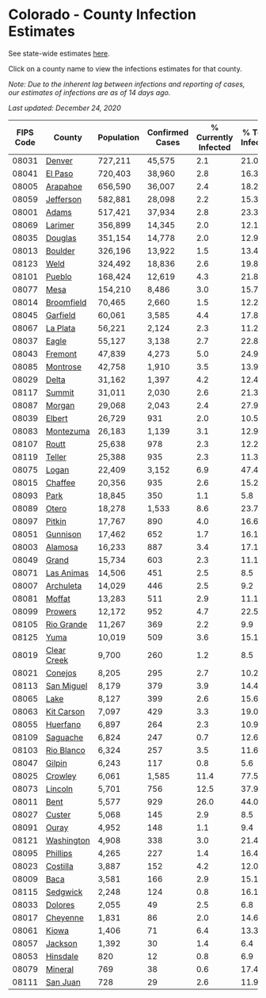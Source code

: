 # Colorado - County Infection Estimates

See state-wide estimates [here](/infections/us-co).

Click on a county name to view the infections estimates for that county.

*Note: Due to the inherent lag between infections and reporting of cases, our estimates of infections are as of 14 days ago.*

*Last updated: December 24, 2020*

|   FIPS Code |                     County |   Population |   Confirmed Cases |   % Currently Infected |   % Total Infected |
|-------------|----------------------------|--------------|-------------------|------------------------|--------------------|
|       08031 |           [Denver](denver) |      727,211 |            45,575 |                    2.1 |               21.0 |
|       08041 |         [El Paso](el-paso) |      720,403 |            38,960 |                    2.8 |               16.3 |
|       08005 |       [Arapahoe](arapahoe) |      656,590 |            36,007 |                    2.4 |               18.2 |
|       08059 |     [Jefferson](jefferson) |      582,881 |            28,098 |                    2.2 |               15.3 |
|       08001 |             [Adams](adams) |      517,421 |            37,934 |                    2.8 |               23.3 |
|       08069 |         [Larimer](larimer) |      356,899 |            14,345 |                    2.0 |               12.1 |
|       08035 |         [Douglas](douglas) |      351,154 |            14,778 |                    2.0 |               12.9 |
|       08013 |         [Boulder](boulder) |      326,196 |            13,922 |                    1.5 |               13.4 |
|       08123 |               [Weld](weld) |      324,492 |            18,836 |                    2.6 |               19.8 |
|       08101 |           [Pueblo](pueblo) |      168,424 |            12,619 |                    4.3 |               21.8 |
|       08077 |               [Mesa](mesa) |      154,210 |             8,486 |                    3.0 |               15.7 |
|       08014 |   [Broomfield](broomfield) |       70,465 |             2,660 |                    1.5 |               12.2 |
|       08045 |       [Garfield](garfield) |       60,061 |             3,585 |                    4.4 |               17.8 |
|       08067 |       [La Plata](la-plata) |       56,221 |             2,124 |                    2.3 |               11.2 |
|       08037 |             [Eagle](eagle) |       55,127 |             3,138 |                    2.7 |               22.8 |
|       08043 |         [Fremont](fremont) |       47,839 |             4,273 |                    5.0 |               24.9 |
|       08085 |       [Montrose](montrose) |       42,758 |             1,910 |                    3.5 |               13.9 |
|       08029 |             [Delta](delta) |       31,162 |             1,397 |                    4.2 |               12.4 |
|       08117 |           [Summit](summit) |       31,011 |             2,030 |                    2.6 |               21.3 |
|       08087 |           [Morgan](morgan) |       29,068 |             2,043 |                    2.4 |               27.9 |
|       08039 |           [Elbert](elbert) |       26,729 |               931 |                    2.0 |               10.5 |
|       08083 |     [Montezuma](montezuma) |       26,183 |             1,139 |                    3.1 |               12.9 |
|       08107 |             [Routt](routt) |       25,638 |               978 |                    2.3 |               12.2 |
|       08119 |           [Teller](teller) |       25,388 |               935 |                    2.3 |               11.3 |
|       08075 |             [Logan](logan) |       22,409 |             3,152 |                    6.9 |               47.4 |
|       08015 |         [Chaffee](chaffee) |       20,356 |               935 |                    2.6 |               15.2 |
|       08093 |               [Park](park) |       18,845 |               350 |                    1.1 |                5.8 |
|       08089 |             [Otero](otero) |       18,278 |             1,533 |                    8.6 |               23.7 |
|       08097 |           [Pitkin](pitkin) |       17,767 |               890 |                    4.0 |               16.6 |
|       08051 |       [Gunnison](gunnison) |       17,462 |               652 |                    1.7 |               16.1 |
|       08003 |         [Alamosa](alamosa) |       16,233 |               887 |                    3.4 |               17.1 |
|       08049 |             [Grand](grand) |       15,734 |               603 |                    2.3 |               11.1 |
|       08071 |   [Las Animas](las-animas) |       14,506 |               451 |                    2.5 |                8.5 |
|       08007 |     [Archuleta](archuleta) |       14,029 |               446 |                    2.5 |                9.2 |
|       08081 |           [Moffat](moffat) |       13,283 |               511 |                    2.9 |               11.1 |
|       08099 |         [Prowers](prowers) |       12,172 |               952 |                    4.7 |               22.5 |
|       08105 |   [Rio Grande](rio-grande) |       11,267 |               369 |                    2.2 |                9.9 |
|       08125 |               [Yuma](yuma) |       10,019 |               509 |                    3.6 |               15.1 |
|       08019 | [Clear Creek](clear-creek) |        9,700 |               260 |                    1.2 |                8.5 |
|       08021 |         [Conejos](conejos) |        8,205 |               295 |                    2.7 |               10.2 |
|       08113 |   [San Miguel](san-miguel) |        8,179 |               379 |                    3.9 |               14.4 |
|       08065 |               [Lake](lake) |        8,127 |               399 |                    2.6 |               15.6 |
|       08063 |   [Kit Carson](kit-carson) |        7,097 |               429 |                    3.3 |               19.0 |
|       08055 |       [Huerfano](huerfano) |        6,897 |               264 |                    2.3 |               10.9 |
|       08109 |       [Saguache](saguache) |        6,824 |               247 |                    0.7 |               12.6 |
|       08103 |   [Rio Blanco](rio-blanco) |        6,324 |               257 |                    3.5 |               11.6 |
|       08047 |           [Gilpin](gilpin) |        6,243 |               117 |                    0.8 |                5.6 |
|       08025 |         [Crowley](crowley) |        6,061 |             1,585 |                   11.4 |               77.5 |
|       08073 |         [Lincoln](lincoln) |        5,701 |               756 |                   12.5 |               37.9 |
|       08011 |               [Bent](bent) |        5,577 |               929 |                   26.0 |               44.0 |
|       08027 |           [Custer](custer) |        5,068 |               145 |                    2.9 |                8.5 |
|       08091 |             [Ouray](ouray) |        4,952 |               148 |                    1.1 |                9.4 |
|       08121 |   [Washington](washington) |        4,908 |               338 |                    3.0 |               21.4 |
|       08095 |       [Phillips](phillips) |        4,265 |               227 |                    1.4 |               16.4 |
|       08023 |       [Costilla](costilla) |        3,887 |               152 |                    4.2 |               12.0 |
|       08009 |               [Baca](baca) |        3,581 |               166 |                    2.9 |               15.1 |
|       08115 |       [Sedgwick](sedgwick) |        2,248 |               124 |                    0.8 |               16.1 |
|       08033 |         [Dolores](dolores) |        2,055 |                49 |                    2.5 |                6.8 |
|       08017 |       [Cheyenne](cheyenne) |        1,831 |                86 |                    2.0 |               14.6 |
|       08061 |             [Kiowa](kiowa) |        1,406 |                71 |                    6.4 |               13.3 |
|       08057 |         [Jackson](jackson) |        1,392 |                30 |                    1.4 |                6.4 |
|       08053 |       [Hinsdale](hinsdale) |          820 |                12 |                    0.8 |                6.9 |
|       08079 |         [Mineral](mineral) |          769 |                38 |                    0.6 |               17.4 |
|       08111 |       [San Juan](san-juan) |          728 |                29 |                    2.6 |               11.9 |
